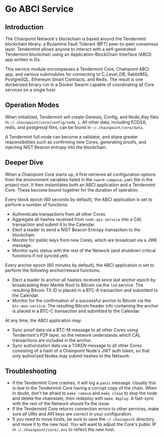 # Go ABCI Service

## Introduction

The Chainpoint Network's blockchain is based around the Tendermint blockchain library, a Byzantine Fault Tolerant (BFT) peer-to-peer consensus layer. Tendermint allows anyone to interact with a self-generated Tendermint blockchain using an Application-BlockChain Interface (ABCI) app written in Go.

This service module encompasses a Tendermint Core, Chainpoint ABCI app, and various submodules for connecting to C_Level_DB, RabbitMQ, PostgreSQL, Ethereum Smart Contracts, and Redis. The result is one dockerized binary run in a Docker Swarm capable of coordinating all Core services on a single host.

## Operation Modes

When initialized, Tendermint will create Genesis, Config, and Node_Key files in `~/.chainpoint/core/config/node_1`. All other data, including ECDSA, redis, and postgresql files, can be found in `~/.chainpoint/core/data`.

A Tendermint full-node can become a validator, and share greater responsibilities such as confirming new Cores, generating proofs, and injecting NIST Beacon entropy into the blockchain.

## Deeper Dive

When a Chainpoint Core starts up, it first retrieves all configuration options from the environment variables listed in the `swarm-compose.yaml` file in the project root. It then instantiates both an ABCI application and a Tendermint Core. These become bound together for the duration of operation.

Every block epoch (60 seconds by default), the ABCI application is set to perform a number of functions:

- Authenticate transactions from all other Cores.
- Aggregate all hashes received from `node-api-service` into a CAL transaction and submit it to the Calendar.
- Elect a leader to send a NIST Beacon Entropy transaction to the blockchain.
- Monitor for public keys from new Cores, which are broadcast via a JWK message.
- Monitor sync status with the rest of the Network (and shutdown critical functions if not synced yet).

Every anchor epoch (60 minutes by default), the ABCI application is set to perform the following anchor/reward functions:

- Elect a leader to anchor all hashes received since last anchor epoch by broadcasting their Merkle Root to Bitcoin via the `lnd` service. The resulting Bitcoin TX ID is placed in a BTC-A transaction and submitted to the Calendar.
- Monitor for the confirmation of a successful anchor to Bitcoin via the `btc-mon-service`. The resulting Bitcoin header info containing the anchor is placed in a BTC-C transaction and submitted to the Calendar.

At any time, the ABCI application may:

- Sync proof data via a BTC-M message to all other Cores using Tendermint's P2P layer, so the network understands which CAL transactions are included in the anchor.
- Sync authorization data via a TOKEN message to all other Cores consisting of a hash of a Chainpoint Node's JWT auth token, so that only authorized Nodes may submit hashes to the Network.

## Troubleshooting

- If the Tendermint Core crashes, it will log a `panic` message. Usually this is due to the Tendermint Core having a corrupt copy of the chain. When in doubt, don't be afraid to `make remove` and `make clean` to stop the node and delete the chainstate, then redeploy with `make deploy`. A fast-sync with the rest of the Network should fix the issue.
- If the Tendermint Core returns connection errors to other services, make sure all URIs and API keys are correct in your configuration.
- If you need to move hosts, be sure to save the `~/.chainpoint` directory and move it to the new host. You will want to adjust the Core's public IP in `~/.chainpoint/core/.env` to reflect the new host.
